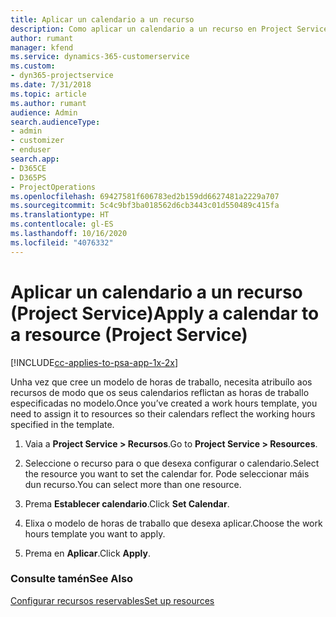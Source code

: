 ```yaml
---
title: Aplicar un calendario a un recurso
description: Como aplicar un calendario a un recurso en Project Service
author: rumant
manager: kfend
ms.service: dynamics-365-customerservice
ms.custom:
- dyn365-projectservice
ms.date: 7/31/2018
ms.topic: article
ms.author: rumant
audience: Admin
search.audienceType:
- admin
- customizer
- enduser
search.app:
- D365CE
- D365PS
- ProjectOperations
ms.openlocfilehash: 69427581f606783ed2b159dd6627481a2229a707
ms.sourcegitcommit: 5c4c9bf3ba018562d6cb3443c01d550489c415fa
ms.translationtype: HT
ms.contentlocale: gl-ES
ms.lasthandoff: 10/16/2020
ms.locfileid: "4076332"
---
```

# <a name="apply-a-calendar-to-a-resource-project-service"></a><span data-ttu-id="05e92-103">Aplicar un calendario a un recurso (Project Service)</span><span class="sxs-lookup"><span data-stu-id="05e92-103">Apply a calendar to a resource (Project Service)</span></span>

[!INCLUDE[cc-applies-to-psa-app-1x-2x](../includes/cc-applies-to-psa-app-1x-2x.md)]

<span data-ttu-id="05e92-104">Unha vez que cree un modelo de horas de traballo, necesita atribuílo aos recursos de modo que os seus calendarios reflictan as horas de traballo especificadas no modelo.</span><span class="sxs-lookup"><span data-stu-id="05e92-104">Once you’ve created a work hours template, you need to assign it to resources so their calendars reflect the working hours specified in the template.</span></span>  
  
1.  <span data-ttu-id="05e92-105">Vaia a **Project Service > Recursos**.</span><span class="sxs-lookup"><span data-stu-id="05e92-105">Go to **Project Service > Resources**.</span></span>  
  
2.  <span data-ttu-id="05e92-106">Seleccione o recurso para o que desexa configurar o calendario.</span><span class="sxs-lookup"><span data-stu-id="05e92-106">Select the resource you want to set the calendar for.</span></span> <span data-ttu-id="05e92-107">Pode seleccionar máis dun recurso.</span><span class="sxs-lookup"><span data-stu-id="05e92-107">You can select more than one resource.</span></span>  
  
3.  <span data-ttu-id="05e92-108">Prema **Establecer calendario**.</span><span class="sxs-lookup"><span data-stu-id="05e92-108">Click **Set Calendar**.</span></span>  
  
4.  <span data-ttu-id="05e92-109">Elixa o modelo de horas de traballo que desexa aplicar.</span><span class="sxs-lookup"><span data-stu-id="05e92-109">Choose the work hours template you want to apply.</span></span>  
  
5.  <span data-ttu-id="05e92-110">Prema en **Aplicar**.</span><span class="sxs-lookup"><span data-stu-id="05e92-110">Click **Apply**.</span></span>  
  
### <a name="see-also"></a><span data-ttu-id="05e92-111">Consulte tamén</span><span class="sxs-lookup"><span data-stu-id="05e92-111">See Also</span></span>  
 [<span data-ttu-id="05e92-112">Configurar recursos reservables</span><span class="sxs-lookup"><span data-stu-id="05e92-112">Set up resources</span></span>](../psa/set-up-resources.md)
